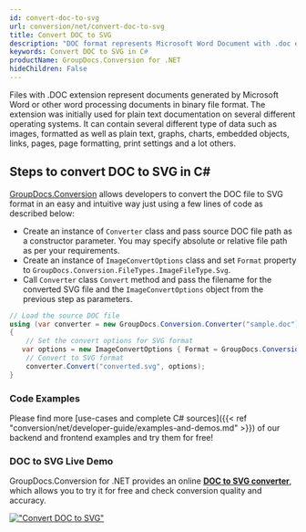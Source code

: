 ```yaml
---
id: convert-doc-to-svg
url: conversion/net/convert-doc-to-svg
title: Convert DOC to SVG
description: "DOC format represents Microsoft Word Document with .doc extension. Learn how to convert DOC to SVG file programmatically in C# language using GroupDocs.Conversion for .NET library."
keywords: Convert DOC to SVG in C#
productName: GroupDocs.Conversion for .NET
hideChildren: False
---
```


Files with .DOC extension represent documents generated by Microsoft Word or other word processing documents in binary file format. The extension was initially used for plain text documentation on several different operating systems. It can contain several different type of data such as images, formatted as well as plain text, graphs, charts, embedded objects, links, pages, page formatting, print settings and a lot others.

## Steps to convert DOC to SVG in C#

[GroupDocs.Conversion](https://products.groupdocs.com/conversion/net) allows developers to convert the DOC file to SVG format in an easy and intuitive way just using a few lines of code as described below:

* Create an instance of `Converter` class and pass source DOC file path as a constructor parameter. You may specify absolute or relative file path as per your requirements. 
* Create an instance of `ImageConvertOptions` class and set `Format` property to `GroupDocs.Conversion.FileTypes.ImageFileType.Svg`.
* Call `Converter` class `Convert` method and pass the filename for the converted SVG file and the `ImageConvertOptions` object from the previous step as parameters.

```csharp
// Load the source DOC file
using (var converter = new GroupDocs.Conversion.Converter("sample.doc"))
{
    // Set the convert options for SVG format
   var options = new ImageConvertOptions { Format = GroupDocs.Conversion.FileTypes.ImageFileType.Svg };
    // Convert to SVG format
    converter.Convert("converted.svg", options);
}
```

### Code Examples

Please find more [use-cases and complete C# sources]({{< ref "conversion/net/developer-guide/examples-and-demos.md" >}}) of our backend and frontend examples and try them for free!

### DOC to SVG Live Demo

GroupDocs.Conversion for .NET provides an online [**DOC to SVG converter**](https://products.groupdocs.app/conversion/doc-to-svg), which allows you to try it for free and check conversion quality and accuracy.

[!["Convert DOC to SVG"](conversion/net/images/convert-to-svg/convert-doc-to-svg.png)](https://products.groupdocs.app/conversion/doc-to-svg)